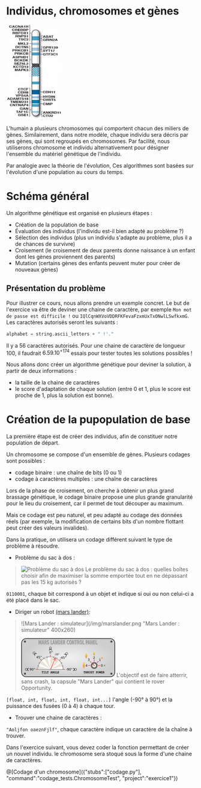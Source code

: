 # Individus, chromosomes et gènes

![Gènes du chromosome 16 humain](/img/Human_chromosome_16_with_ASD_genes_from_IJMS-16-06464.png "Gènes du chromosome 16 humain")

L'humain a plusieurs chromosomes qui comportent chacun des miliers de gènes. Similairement, dans notre modèle, chaque individu sera décris par ses gènes, qui sont regroupés en chromosomes. Par facilité, nous utiliserons chromosome et individu alternativement pour désigner l'ensemble du matériel génétique de l'individu.

Par analogie avec la théorie de l'évolution, Ces algorithmes sont basées sur l'évolution d'une population au cours du temps.

# Schéma général

Un algorithme génétique est organisé en plusieurs étapes :
 * Création de la population de base
 * Évaluation des individus (l'individu est-il bien adapté au problème ?)
 * Sélection des individus (plus un individu s'adapte au problème, plus il a de chances de survivre)
 * Croisement (le croisement de deux parents donne naissance à un enfant dont les gènes proviennent des parents)
 * Mutation (certains gènes des enfants peuvent muter pour créer de nouveaux gènes)

## Présentation du problème
Pour illustrer ce cours, nous allons prendre un exemple concret.
Le but de l'exercice va être de deviner une chaine de caractère, par exemple `Mon mot de passe est difficile !` ou `IQlCqnWXVoVDDRFKFevaFzxmUxTxONwlLSwfkxmG`.
Les caractères autorisés seront les suivants :
```python
alphabet = string.ascii_letters + " !'."
```
Il y a 56 caractères autorisés. Pour une chaine de caractère de longueur 100, il faudrait $`6.59.10^{+174}`$ essais pour tester toutes les solutions possibles !

Nous allons donc créer un algorithme génétique pour deviner la solution, à partir de deux informations :
 * la taille de la chaine de caractères
 * le score d'adaptation de chaque solution (entre 0 et 1, plus le score est proche de 1, plus la solution est bonne).
 
# Création de la pupopulation de base

La première étape est de créer des individus, afin de constituer notre population de départ.

Un chromosome se compose d'un ensemble de gènes. Plusieurs codages sont possibles :
 * codage binaire : une chaîne de bits (0 ou 1)
 * codage à caractères multiples : une chaîne de caractères
 
Lors de la phase de croisement, on cherche à obtenir un plus grand brassage génétique, le codage binaire propose une plus grande granularité pour le lieu du croisement, car il permet de tout découper au maximum. 

Mais ce codage est peu naturel, et peu adapté au codage des données réels (par exemple, la modification de certains bits d'un nombre flottant peut créer des valeurs invalides).

Dans la pratique, on utilisera un codage différent suivant le type de problème à résoudre.

 * Problème du sac à dos :
 
> ![Problème du sac à dos](/img/Knapsack.svg "Problème du sac à dos")
> Le problème du sac à dos : quelles boîtes choisir afin de maximiser la somme emportée tout en ne dépassant pas les 15 kg autorisés ?
 
`0110001`, chaque bit correspond à un objet et indique si oui ou non celui-ci a été placé dans le sac.

 * Diriger un robot [(mars lander)](https://www.codingame.com/training/easy/mars-lander-episode-1):

> ![Mars Lander : simulateur](/img/marslander.png "Mars Lander : simulateur" 400x260)
> 
> ![Mars Lander : console](/img/ControlPanel.png "Mars Lander : console")
> L'objectif est de faire atterrir, sans crash, la capsule "Mars Lander" qui contient le rover Opportunity.
 
`[float, int, float, int, float, int...]` l'angle (-90° à 90°) et la puissance des fusées (0 à 4) à chaque tour.

 * Trouver une chaine de caractères :

`"Aoljfon oaeznFjlf"`, chaque caractère indique un caractère de la chaîne à trouver.

Dans l'exercice suivant, vous devez coder la fonction permettant de créer un nouvel individu. le chromosome sera stoqué sous la forme d'une chaine de caractères.

@[Codage d'un chromosome]({"stubs":["codage.py"], "command":"codage_tests.ChromosomeTest", "project":"exercice1"})